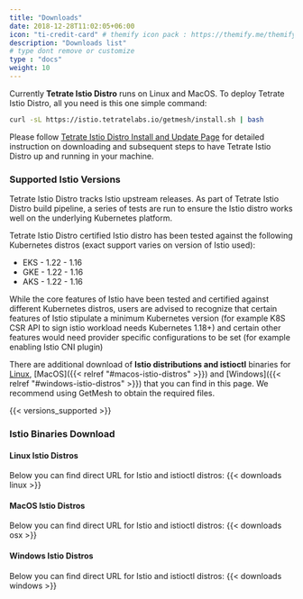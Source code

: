 ```yaml
---
title: "Downloads"
date: 2018-12-28T11:02:05+06:00
icon: "ti-credit-card" # themify icon pack : https://themify.me/themify-icons
description: "Downloads list"
# type dont remove or customize
type : "docs"
weight: 10
---
```



Currently <strong>Tetrate Istio Distro</strong> runs on Linux and MacOS. To deploy Tetrate Istio Distro, all you need is this one simple command:

```sh
curl -sL https://istio.tetratelabs.io/getmesh/install.sh | bash
```

Please follow [Tetrate Istio Distro Install and Update Page](/getmesh-cli/install-and-update-of-getistio) for detailed instruction on downloading and subsequent steps to have Tetrate Istio Distro up and running in your machine.

### Supported Istio Versions
Tetrate Istio Distro tracks Istio upstream releases. As part of Tetrate Istio Distro build pipeline, a series of tests are run to ensure the Istio distro works well on the underlying Kubernetes platform.

Tetrate Istio Distro certified Istio distro has been tested against the following Kubernetes distros (exact support varies on version of Istio used):
- EKS - 1.22 - 1.16
- GKE - 1.22 - 1.16
- AKS - 1.22 - 1.16

While the core features of Istio have been tested and certified against different Kubernetes distros, users are advised to recognize that certain features of Istio stipulate a minimum Kubernetes version (for example K8S CSR API to sign istio workload needs Kubernetes 1.18+) and certain other features would need provider specific configurations to be set (for example enabling Istio CNI plugin)

There are additional download of **Istio distributions and istioctl** binaries for [Linux](#linux-istio-distros), [MacOS]({{< relref "#macos-istio-distros" >}}) and [Windows]({{< relref "#windows-istio-distros" >}}) that you can find in this page. We recommend using GetMesh to obtain the required files.

{{< versions_supported >}}

### Istio Binaries Download

#### Linux Istio Distros

Below you can find direct URL for Istio and istioctl distros: 
{{< downloads linux >}}

#### MacOS Istio Distros

Below you can find direct URL for Istio and istioctl distros: 
{{< downloads osx >}}

#### Windows Istio Distros

Below you can find direct URL for Istio and istioctl distros: 
{{< downloads windows >}}
